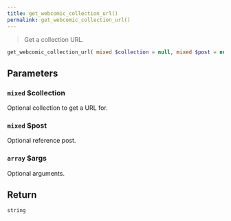 ```yaml
---
title: get_webcomic_collection_url()
permalink: get_webcomic_collection_url()
---
```


> Get a collection URL.

```php
get_webcomic_collection_url( mixed $collection = null, mixed $post = null, array $args = [] ) : string
```

## Parameters

### `mixed` $collection
Optional collection to get a URL for.

### `mixed` $post
Optional reference post.

### `array` $args
Optional arguments.

## Return

`string`
